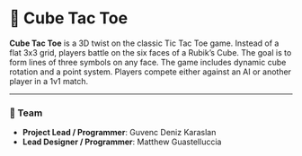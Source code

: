 # 🧊 Cube Tac Toe

**Cube Tac Toe** is a 3D twist on the classic Tic Tac Toe game. Instead of a flat 3x3 grid, players battle on the six faces of a Rubik’s Cube. The goal is to form lines of three symbols on any face. The game includes dynamic cube rotation and a point system. Players compete either against an AI or another player in a 1v1 match.

---

### 👥 Team

- **Project Lead / Programmer**: Guvenc Deniz Karaslan  
- **Lead Designer / Programmer**: Matthew Guastelluccia
